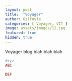 ```yaml
---
layout: post
title:  "Voyager"
author: Gilfoyle
categories: [ Voyager, VIT ]
image: assets/images/12.jpg
featured: true
hidden: true
---
```


Voyager blog blah blah blah

```ruby
#xyz
ABC

DEF
```
